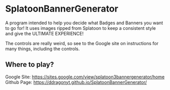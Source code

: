 # SplatoonBannerGenerator

A program intended to help you decide what Badges and Banners you want to go for! It uses images ripped from Splatoon to keep a consistent style and give the ULTIMATE EXPERIENCE!

The controls are really weird, so see to the Google site on instructions for many things, including the controls.

## Where to play?

Google Site: https://sites.google.com/view/splatoon3bannergenerator/home
Github Page: https://ddragonyt.github.io/SplatoonBannerGenerator/
